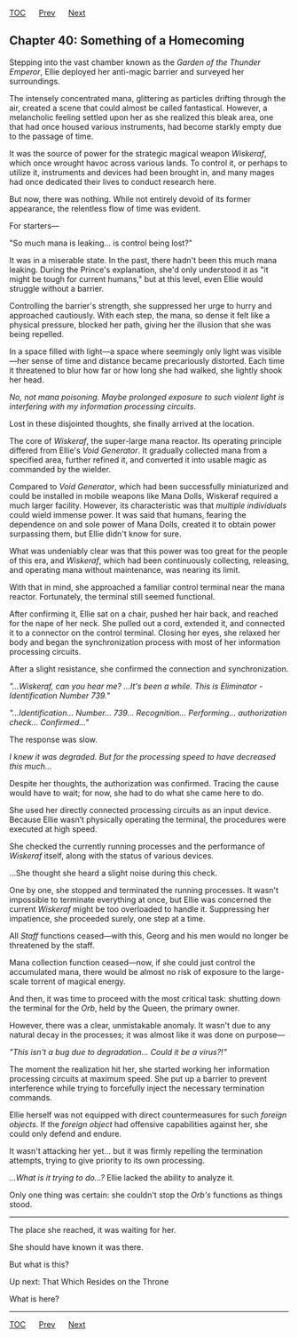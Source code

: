 [TOC](../readme.md)&nbsp;&nbsp;&nbsp;&nbsp;&nbsp;&nbsp;[Prev](index_split_014.md)&nbsp;&nbsp;&nbsp;&nbsp;&nbsp;&nbsp;[Next](index_split_016.md)



## Chapter 40: Something of a Homecoming

Stepping into the vast chamber known as the *Garden of the Thunder
Emperor*, Ellie deployed her anti-magic barrier and surveyed her
surroundings.

The intensely concentrated mana, glittering as particles drifting
through the air, created a scene that could almost be called
fantastical. However, a melancholic feeling settled upon her as she
realized this bleak area, one that had once housed various instruments,
had become starkly empty due to the passage of time.

It was the source of power for the strategic magical weapon *Wiskeraf*,
which once wrought havoc across various lands. To control it, or perhaps
to utilize it, instruments and devices had been brought in, and many
mages had once dedicated their lives to conduct research here.

But now, there was nothing. While not entirely devoid of its former
appearance, the relentless flow of time was evident.

For starters—

"So much mana is leaking... is control being lost?"

It was in a miserable state. In the past, there hadn't been this much
mana leaking. During the Prince's explanation, she'd only understood it
as "it might be tough for current humans," but at this level, even Ellie
would struggle without a barrier.

Controlling the barrier's strength, she suppressed her urge to hurry and
approached cautiously. With each step, the mana, so dense it felt like a
physical pressure, blocked her path, giving her the illusion that she
was being repelled.

In a space filled with light—a space where seemingly only light was
visible—her sense of time and distance became precariously distorted.
Each time it threatened to blur how far or how long she had walked, she
lightly shook her head.

*No, not mana poisoning. Maybe prolonged exposure to such violent light
is interfering with my information processing circuits*.

Lost in these disjointed thoughts, she finally arrived at the location.

The core of *Wiskeraf*, the super-large mana reactor. Its operating
principle differed from Ellie's *Void Generator*. It gradually collected
mana from a specified area, further refined it, and converted it into
usable magic as commanded by the wielder.

Compared to *Void Generator*, which had been successfully miniaturized
and could be installed in mobile weapons like Mana Dolls, Wiskeraf
required a much larger facility. However, its characteristic was that
*multiple individuals* could wield immense power. It was said that
humans, fearing the dependence on and sole power of Mana Dolls, created
it to obtain power surpassing them, but Ellie didn't know for sure.

What was undeniably clear was that this power was too great for the
people of this era, and *Wiskeraf*, which had been continuously
collecting, releasing, and operating mana without maintenance, was
nearing its limit.

With that in mind, she approached a familiar control terminal near the
mana reactor. Fortunately, the terminal still seemed functional.

After confirming it, Ellie sat on a chair, pushed her hair back, and
reached for the nape of her neck. She pulled out a cord, extended it,
and connected it to a connector on the control terminal. Closing her
eyes, she relaxed her body and began the synchronization process with
most of her information processing circuits.

After a slight resistance, she confirmed the connection and
synchronization.

*"...Wiskeraf, can you hear me? ...It's been a while. This is
Eliminator - Identification Number 739."*

*"...Identification... Number... 739... Recognition... Performing...
authorization check... Confirmed..."*

The response was slow.

*I knew it was degraded. But for the processing speed to have decreased
this much…*

Despite her thoughts, the authorization was confirmed. Tracing the cause
would have to wait; for now, she had to do what she came here to do.

She used her directly connected processing circuits as an input device.
Because Ellie wasn’t physically operating the terminal, the procedures
were executed at high speed.

She checked the currently running processes and the performance of
*Wiskeraf* itself, along with the status of various devices.

...She thought she heard a slight noise during this check.

One by one, she stopped and terminated the running processes. It wasn't
impossible to terminate everything at once, but Ellie was concerned the
current *Wiskeraf* might be too overloaded to handle it. Suppressing her
impatience, she proceeded surely, one step at a time.

All *Staff* functions ceased—with this, Georg and his men would no
longer be threatened by the staff.

Mana collection function ceased—now, if she could just control the
accumulated mana, there would be almost no risk of exposure to the
large-scale torrent of magical energy.

And then, it was time to proceed with the most critical task: shutting
down the terminal for the *Orb*, held by the Queen, the primary owner.

However, there was a clear, unmistakable anomaly. It wasn't due to any
natural decay in the processes; it was almost like it was done on
purpose—

*"This isn't a bug due to degradation... Could it be a virus?!"*

The moment the realization hit her, she started working her information
processing circuits at maximum speed. She put up a barrier to prevent
interference while trying to forcefully inject the necessary termination
commands.

Ellie herself was not equipped with direct countermeasures for such
*foreign objects*. If the *foreign object* had offensive capabilities
against her, she could only defend and endure.

It wasn't attacking her yet... but it was firmly repelling the
termination attempts, trying to give priority to its own processing.

*...What is it trying to do...?* Ellie lacked the ability to analyze it.

Only one thing was certain: she couldn't stop the *Orb's* functions as
things stood.

------------------------------------------------------------------------

The place she reached, it was waiting for her.

She should have known it was there.

But what is this?

Up next: That Which Resides on the Throne

What is here?


---
[TOC](../readme.md)&nbsp;&nbsp;&nbsp;&nbsp;&nbsp;&nbsp;[Prev](index_split_014.md)&nbsp;&nbsp;&nbsp;&nbsp;&nbsp;&nbsp;[Next](index_split_016.md)

